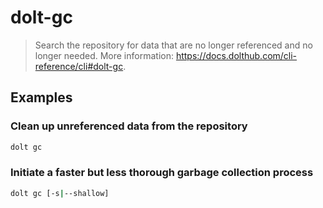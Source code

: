 # dolt-gc

> Search the repository for data that are no longer referenced and no longer needed. More information: <https://docs.dolthub.com/cli-reference/cli#dolt-gc>.

## Examples

### Clean up unreferenced data from the repository

```bash
dolt gc
```

### Initiate a faster but less thorough garbage collection process

```bash
dolt gc [-s|--shallow]
```
